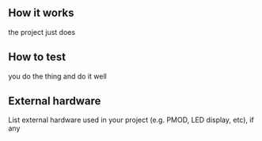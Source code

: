 <!---

This file is used to generate your project datasheet. Please fill in the information below and delete any unused
sections.

You can also include images in this folder and reference them in the markdown. Each image must be less than
512 kb in size, and the combined size of all images must be less than 1 MB.
-->

## How it works

the project just does

## How to test

you do the thing and do it well

## External hardware

List external hardware used in your project (e.g. PMOD, LED display, etc), if any
